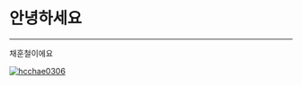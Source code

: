 # 안녕하세요
---
채훈철이에요

[![hcchae0306](https://github-readme-stats.vercel.app/api?username=anuraghazra)](https://github.com/anuraghazra/github-readme-stats)